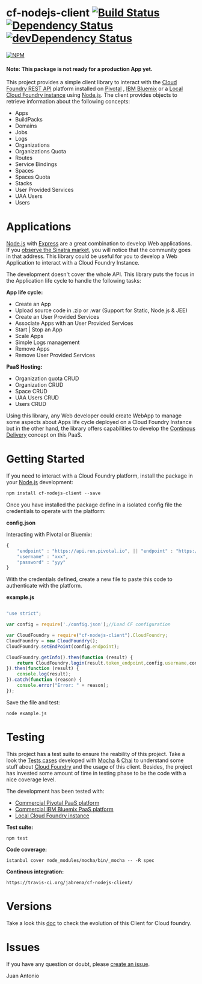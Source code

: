 # cf-nodejs-client [![Build Status](https://travis-ci.org/prosociallearnEU/cf-nodejs-client.svg)](https://travis-ci.org/prosociallearnEU/cf-nodejs-client) [![Dependency Status](https://david-dm.org/prosociallearnEU/cf-nodejs-client.svg)](https://david-dm.org/prosociallearnEU/cf-nodejs-client) [![devDependency Status](https://david-dm.org/prosociallearnEU/cf-nodejs-client/dev-status.svg)](https://david-dm.org/prosociallearnEU/cf-nodejs-client#info=devDependencies)

[![NPM](https://nodei.co/npm/cf-nodejs-client.png?stars=true)](https://nodei.co/npm/cf-nodejs-client/)

#### Note: This package is not ready for a production App yet.

This project provides a simple client library to interact with the [Cloud Foundry REST API](http://apidocs.cloudfoundry.org/) platform installed on [Pivotal](https://console.run.pivotal.io)
, [IBM Bluemix](https://console.ng.bluemix.net/) or a [Local Cloud Foundry instance](https://github.com/yudai/cf_nise_installer) using [Node.js](https://nodejs.org/). The client provides objects to retrieve information about the following concepts:

* Apps
* BuildPacks
* Domains
* Jobs
* Logs
* Organizations
* Organizations Quota
* Routes
* Service Bindings
* Spaces
* Spaces Quota
* Stacks
* User Provided Services
* UAA Users
* Users

# Applications

[Node.js](https://nodejs.org/) with [Express](http://expressjs.com/) are a great combination to develop Web applications. If you <a href="https://www.google.com/trends/explore#q=python%20flask%2C%20node%20express%2C%20go%20pat%2C%20java%20spark%2C%20ruby%20sinatra&cmpt=q&tz=Etc%2FGMT-2" target="_blank">observe the Sinatra market</a>, you will notice that the community goes in that address. This library could be useful for you to develop a Web Application to interact with a Cloud Foundry Instance.

The development doesn't cover the whole API. This library puts the focus in the Application life cycle to handle the following tasks:

**App life cycle:**

* Create an App
* Upload source code in .zip or .war (Support for Static, Node.js & JEE)
* Create an User Provided Services
* Associate Apps with an User Provided Services
* Start | Stop an App
* Scale Apps
* Simple Logs management
* Remove Apps
* Remove User Provided Services

**PaaS Hosting:**

* Organization quota CRUD
* Organization CRUD
* Space CRUD
* UAA Users CRUD
* Users CRUD

Using this library, any Web developer could create WebApp to manage some aspects about Apps life cycle deployed on a Cloud Foundry Instance but in the other hand, the library offers capabilities to develop the [Continous Delivery](https://en.wikipedia.org/wiki/Continuous_delivery)  concept on this PaaS.

# Getting Started

If you need to interact with a Cloud Foundry platform, install the package in your [Node.js](https://nodejs.org/) development:

``` Javascript
npm install cf-nodejs-client --save
```

Once you have installed the package define in a isolated config file the credentials to operate with the platform:

**config.json**

Interacting with Pivotal or Bluemix:

``` Javascript
{
    "endpoint" : "https://api.run.pivotal.io", || "endpoint" : "https://api.eu-gb.bluemix.net",
    "username" : "xxx",
    "password" : "yyy"
}
```

With the credentials defined, create a new file to paste this code to authenticate with the platform.

**example.js**

``` Javascript

"use strict";

var config = require('./config.json');//Load CF configuration

var CloudFoundry = require("cf-nodejs-client").CloudFoundry;
CloudFoundry = new CloudFoundry();
CloudFoundry.setEndPoint(config.endpoint);

CloudFoundry.getInfo().then(function (result) {
    return CloudFoundry.login(result.token_endpoint,config.username,config.password);
}).then(function (result) {
    console.log(result);   
}).catch(function (reason) {
    console.error("Error: " + reason);
});

```

Save the file and test:

``` shell
node example.js

```

# Testing

This project has a test suite to ensure the reability of this project. Take a look the [Tests cases](https://github.com/jabrena/cf-nodejs-client/tree/master/test/) developed with [Mocha](https://mochajs.org/) & [Chai](http://chaijs.com/api/bdd/) to understand some stuff about [Cloud Foundry](https://www.cloudfoundry.org/)  and the usage of this client. Besides, the project has invested some amount of time in testing phase to be the code with a nice coverage level.

The development has been tested with:

* [Commercial Pivotal PaaS platform](https://console.run.pivotal.io)
* [Commercial IBM Bluemix PaaS platform](https://console.ng.bluemix.net/)
* [Local Cloud Foundry instance](https://github.com/yudai/cf_nise_installer)

**Test suite:**

``` shell
npm test

```

**Code coverage:**

``` shell
istanbul cover node_modules/mocha/bin/_mocha -- -R spec

```

**Continous integration:**

``` shell
https://travis-ci.org/jabrena/cf-nodejs-client/

```

# Versions

Take a look this [doc](https://github.com/jabrena/cf-nodejs-client/blob/master/CHANGELOG.md) to check the evolution of this Client for Cloud foundry.

# Issues

If you have any question or doubt, please [create an issue](https://github.com/jabrena/cf-nodejs-client/issues). 

Juan Antonio
